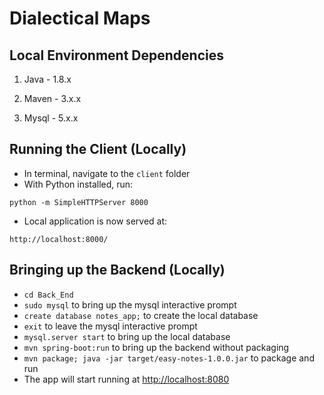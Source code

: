 # Dialectical Maps

## Local Environment Dependencies 
1. Java - 1.8.x

2. Maven - 3.x.x

3. Mysql - 5.x.x

## Running the Client (Locally)

- In terminal, navigate to the `client` folder
- With Python installed, run:
```
python -m SimpleHTTPServer 8000
```
- Local application is now served at:
```
http://localhost:8000/
```

## Bringing up the Backend (Locally)
 - ```cd Back_End```
 - ```sudo mysql``` to bring up the mysql interactive prompt
 - ```create database notes_app;``` to create the local database
 - ```exit``` to leave the mysql interactive prompt
 - ```mysql.server start``` to bring up the local database
 - ```mvn spring-boot:run``` to bring up the backend without packaging
 - ```mvn package; java -jar target/easy-notes-1.0.0.jar``` to package and run
 - The app will start running at <http://localhost:8080>

